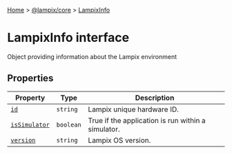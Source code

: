 [Home](./index) &gt; [@lampix/core](./core.md) &gt; [LampixInfo](./core.lampixinfo.md)

# LampixInfo interface

Object providing information about the Lampix environment

## Properties

|  Property | Type | Description |
|  --- | --- | --- |
|  [`id`](./core.lampixinfo.id.md) | `string` | Lampix unique hardware ID. |
|  [`isSimulator`](./core.lampixinfo.issimulator.md) | `boolean` | True if the application is run within a simulator. |
|  [`version`](./core.lampixinfo.version.md) | `string` | Lampix OS version. |

